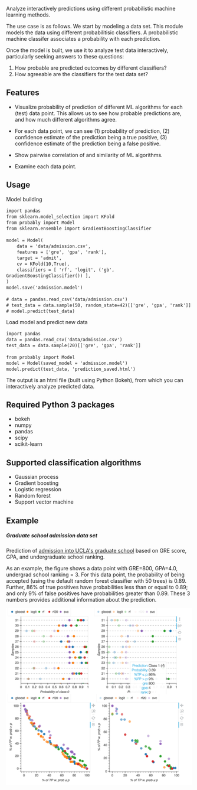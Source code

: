 Analyze interactively predictions using different probabilistic machine learning methods.

The use case is as follows. We start by modeling a data set. This module models the data using different probabilitisic classifiers.  A probabilistic machine classifer associates a probability with each prediction.

Once the model is built, we use it to analyze test data interactively, particularly seeking answers to these questions:

1. How probable are predicted outcomes by different classifiers?
2. How agreeable are the classifiers for the test data set?

## Features

- Visualize probability of prediction of different ML algorithms for each (test) data point.
This allows us to see how probable predictions are, and how much different algorithms agree.

- For each data point, we can see (1) probability of prediction, (2) confidence estimate of the prediction being a true positive, (3) confidence estimate of the prediction being a false positive.

- Show pairwise correlation of and similarity of ML algorithms.

- Examine each data point.


## Usage

Model building
```
import pandas
from sklearn.model_selection import KFold
from probably import Model
from sklearn.ensemble import GradientBoostingClassifier

model = Model(
	data = 'data/admission.csv',
	features = ['gre', 'gpa', 'rank'],
	target = 'admit',
	cv = KFold(10,True),
	classifiers = [ 'rf', 'logit', ('gb', GradientBoostingClassifier()) ],
)
model.save('admission.model')

# data = pandas.read_csv('data/admission.csv')
# test_data = data.sample(50, random_state=42)[['gre', 'gpa', 'rank']]
# model.predict(test_data)
```

Load model and predict new data
```
import pandas
data = pandas.read_csv('data/admission.csv')
test_data = data.sample(20)[['gre', 'gpa', 'rank']]

from probably import Model
model = Model(saved_model = 'admission.model')
model.predict(test_data, 'prediction_saved.html')
```

The output is an html file (built using Python Bokeh), from which you can
interactively analyze predicted data.

## Required Python 3 packages

- bokeh
- numpy
- pandas
- scipy
- scikit-learn

## Supported classification algorithms

- Gaussian process
- Gradient boosting
- Logistic regression
- Random forest
- Support vector machine

## Example

##### Graduate school admission data set

Prediction of [admission into UCLA's graduate school](https://stats.idre.ucla.edu/r/dae/logit-regression/) based on GRE score, GPA, and undergraduate school ranking.

As an example, the figure shows a data point with GRE=800, GPA=4.0, undergrad school ranking = 3.
For this data point, the probability of being accepted (using the default random forest classifier with 50 trees) is 0.89.  Further, 86% of true positives have probabilities less than or equal to 0.89; and only 9% of false positives have probabilities greater than 0.89.  These 3 numbers provides additional information about the prediction.


<img src="Figs/probably_admission.png">